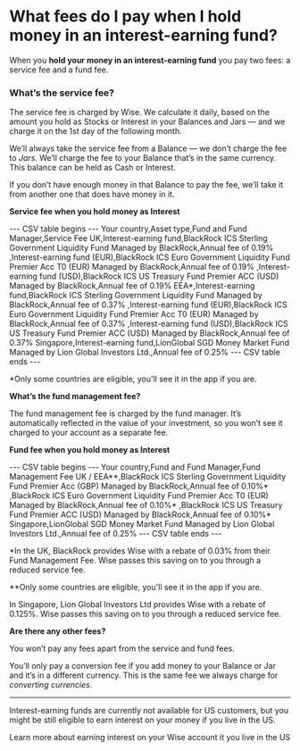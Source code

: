 # What fees do I pay when I hold money in an interest-earning fund?

When you **hold your money in an interest-earning fund** you pay two fees: a service fee and a fund fee. 

### **What’s the service fee?**

The service fee is charged by Wise. We calculate it daily, based on the amount you hold as Stocks or Interest in your Balances and Jars — and we charge it on the 1st day of the following month.

We’ll always take the service fee from a Balance — we don’t charge the fee to _Jars_. We’ll charge the fee to your Balance that’s in the same currency. This balance can be held as Cash or Interest. 

If you don’t have enough money in that Balance to pay the fee, we’ll take it from another one that does have money in it.

 **Service fee when you hold money as Interest**


 --- CSV table begins ---
Your country,Asset type,Fund and Fund Manager,Service Fee
UK,Interest-earning fund,BlackRock ICS Sterling Government Liquidity Fund Managed by BlackRock,Annual fee of 0.19%
,Interest-earning fund (EUR),BlackRock ICS Euro Government Liquidity Fund Premier Acc T0 (EUR) Managed by BlackRock,Annual fee of 0.19%
,Interest-earning fund (USD),BlackRock ICS US Treasury Fund Premier ACC (USD) Managed by BlackRock,Annual fee of 0.19%
EEA*,Interest-earning fund,BlackRock ICS Sterling Government Liquidity Fund Managed by BlackRock,Annual fee of 0.37%
,Interest-earning fund (EUR),BlackRock ICS Euro Government Liquidity Fund Premier Acc T0 (EUR) Managed by BlackRock,Annual fee of 0.37%
,Interest-earning fund (USD),BlackRock ICS US Treasury Fund Premier ACC (USD) Managed by BlackRock,Annual fee of 0.37%
Singapore,Interest-earning fund,LionGlobal SGD Money Market Fund Managed by Lion Global Investors Ltd.,Annual fee of 0.25%
 --- CSV table ends ---

*Only some countries are eligible, you'll see it in the app if you are.

 **What’s the fund management fee?**

The fund management fee is charged by the fund manager. It’s automatically reflected in the value of your investment, so you won’t see it charged to your account as a separate fee.

 **Fund fee when you hold money as Interest**


 --- CSV table begins ---
Your country,Fund and Fund Manager,Fund Management Fee
UK / EEA**,BlackRock ICS Sterling Government Liquidity Fund Premier Acc (GBP) Managed by BlackRock,Annual fee of 0.10%*
,BlackRock ICS Euro Government Liquidity Fund Premier Acc T0 (EUR) Managed by BlackRock,Annual fee of 0.10%*
,BlackRock ICS US Treasury Fund Premier ACC (USD) Managed by BlackRock,Annual fee of 0.10%*
Singapore,LionGlobal SGD Money Market Fund Managed by Lion Global Investors Ltd.,Annual fee of 0.25%
 --- CSV table ends ---

*In the UK, BlackRock provides Wise with a rebate of 0.03% from their Fund Management Fee. Wise passes this saving on to you through a reduced service fee. 

**Only some countries are eligible, you'll see it in the app if you are.

In Singapore, Lion Global Investors Ltd provides Wise with a rebate of 0.125%. Wise passes this saving on to you through a reduced service fee. 

**Are there any other fees?**

You won’t pay any fees apart from the service and fund fees. 

You’ll only pay a conversion fee if you add money to your Balance or Jar and it’s in a different currency. This is the same fee we always charge for _converting currencies_.

* * *

Interest-earning funds are currently not available for US customers, but you might be still eligible to earn interest on your money if you live in the US.

Learn more about earning interest on your Wise account it you live in the US